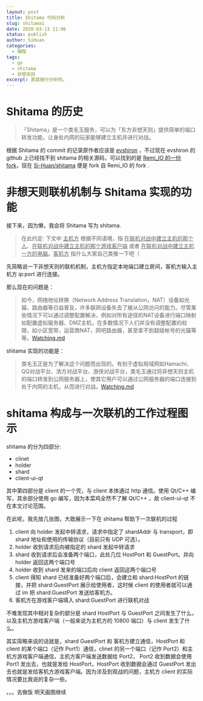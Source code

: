 ```yaml
---
layout: post
title: Shitama 代码分析
slug: shitama1
date: 2020-03-13 11:06
status: publish
author: SiHuan
categories: 
  - 编程
tags: 
  - go
  - shitama
  - 非想天则
excerpt: 真就强行分析呗。
---
```


# Shitama 的历史

> 「Shitama」是一个类毛玉服务，可以为「东方非想天则」提供简单的端口转发功能，让身处内网的玩家能够建立主机并进行对战。

根据 Shitama 的 commit 的记录原作者应该是 [evshiron](https://github.com/evshiron) ，不过现在 evshiron 的 github 上已经找不到 shitama 的相关源码，可以找到的是 [Remi_IO 的一份 fork](https://github.com/u-u-z/shitama)，现在 [Si-Huan/shitama](https://github.com/Si-Huan/shitama) 便是 fork 自 Remi_IO 的 fork .

# 非想天则联机机制与 Shitama 实现的功能

接下来，因为懒，我会将 Shitama 写为 shitama.

> 在此约定: 下文中 <u>主机方</u> 根据不同语境，指 <u>在联机对战中建立主机的那个人</u>、<u>在联机对战中建立主机的那个游戏客户端</u> 或者 <u>在联机对战中建立主机一方的电脑</u>。<u>客机方</u> 指什么大家自己类推一下吧（

先简略说一下非想天则的联机机制，主机方指定本地端口建立房间，客机方输入主机方 ip:port  进行连接。

那么现在的问题是：

> 如今，网络地址转换（Network Address Translation，NAT）设备如光猫、路由器等日益普及，许多联网设备失去了被从公网访问的能力。尽管某些情况下可以通过调整配置解决，例如对所有途径的NAT设备进行端口映射如配置虚拟服务器、DMZ主机，在多数情况下人们并没有调整配置的权限，如小区宽带，运营商NAT，网吧路由器，甚至拿不到超级帐号的光猫等等。[Watching.md](https://github.com/Si-Huan/shitama/blob/master/docs/zh_CN/Watching.md)

shitama 实现的功能是：

> 类毛玉正是为了解决这个问题而出现的。有别于虚拟局域网如Hamachi、QQ对战平台、浩方对战平台、游侠对战平台，类毛玉通过将非想天则主机的端口转发到公网服务器上，使其它用户可以通过公网服务器的端口连接到处于内网的主机，从而进行对战。[Watching.md](https://github.com/Si-Huan/shitama/blob/master/docs/zh_CN/Watching.md)



# shitama 构成与一次联机的工作过程图示

shitama 的分为四部分:

- clinet
- holder
- shard
- client-ui-qt

其中第四部分是 client 的一个壳，与 client 本体通过 http 通信。使用 Qt/C++ 编写，其余部分使用 go 编写，因为本菜鸡全然不了解 Qt/C++ ，故 client-ui-qt 不在本文讨论范围。

在此呢，我先放几张图，大致展示一下在 shitama 帮助下一次联机的过程

1. client 向 holder 发起中转请求，请求中指定了 shardAddr 与 transport，即 shard 地址和使用的传输协议（目前只有 UDP 可选）。
2. holder 收到请求后向被指定的 shard 发起中转请求
3. shard 收到请求后会准备两个端口，此处几位 HostPort 和 GuestPort。并向 holder 返回这两个端口号
4. holder 收到 shard 发来的端口后向 client 返回这两个端口号
5. client 得知 shard 已经准备好两个端口后，会建立和 shard:HostPort 的链接，并把 shard:GuestPort 展示给使用者，这时候 client 的使用者就可以通过 im 把 shard:GuestPort 发送给客机方。
6. 客机方在游戏客户端填入 shard:GuestPort 进行联机对战

不难发现其中相对复杂的部分是 shard HostPort 与 GuestPort 之间发生了什么，以及主机方游戏客户端（一般来说为主机方的 10800 端口）与 client 发生了什么。

其实简略来说的话就是，shard GuestPort  和 客机方建立通信，HostPort 和 client 的某个端口（记作 Port1）通信，clinet 的另一个端口（记作 Port2）和主机方游戏客户端通信，主机方客户端发送数据给 Port2， Port2 收到数据会使用 Port1 发出去，也就是发给 HostPort，HostPort 收到数据会通过 GuestPort 发出去也就是发给客机方游戏客户端。因为涉及到观战的问题，主机方 client 的实际情况要比我说的复杂一些。

。。。去做饭 明天画图继续
